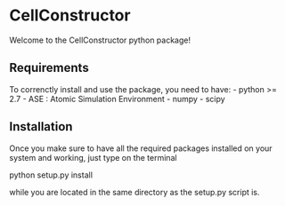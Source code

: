 # CellConstructor

Welcome to the CellConstructor python package!

## Requirements

To correnctly install and use the package, you need to have:
    - python >= 2.7
    - ASE : Atomic Simulation Environment
    - numpy
    - scipy

## Installation

Once you make sure to have all the required packages installed on your system
and working, just type on the terminal

python setup.py install

while you are located in the same directory as the setup.py script is.